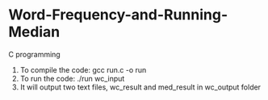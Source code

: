 # Word-Frequency-and-Running-Median
C programming

1. To compile the code: gcc run.c -o run
2. To run the code: ./run wc_input
3. It will output two text files, wc_result and med_result in wc_output folder
